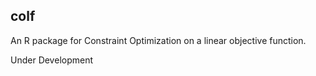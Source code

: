 ## colf

An R package for Constraint Optimization on a linear objective function.

Under Development